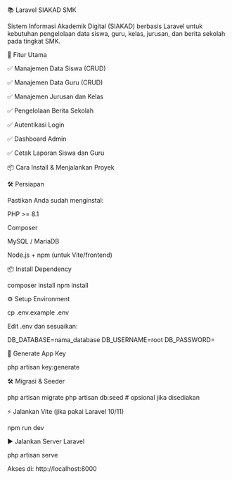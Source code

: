 📚 Laravel SIAKAD SMK

Sistem Informasi Akademik Digital (SIAKAD) berbasis Laravel untuk kebutuhan pengelolaan data siswa, guru, kelas, jurusan, dan berita sekolah pada tingkat SMK.

🚀 Fitur Utama

✅ Manajemen Data Siswa (CRUD)

✅ Manajemen Data Guru (CRUD)

✅ Manajemen Jurusan dan Kelas

✅ Pengelolaan Berita Sekolah

✅ Autentikasi Login

✅ Dashboard Admin

✅ Cetak Laporan Siswa dan Guru

📦 Cara Install & Menjalankan Proyek

🛠️ Persiapan

Pastikan Anda sudah menginstal:

PHP >= 8.1

Composer

MySQL / MariaDB

Node.js + npm (untuk Vite/frontend)

📦 Install Dependency

composer install
npm install

⚙️ Setup Environment

cp .env.example .env

Edit .env dan sesuaikan:

DB_DATABASE=nama_database
DB_USERNAME=root
DB_PASSWORD=

🔑 Generate App Key

php artisan key:generate

🛠️ Migrasi & Seeder

php artisan migrate
php artisan db:seed  # opsional jika disediakan

⚡ Jalankan Vite (jika pakai Laravel 10/11)

npm run dev

▶️ Jalankan Server Laravel

php artisan serve

Akses di: http://localhost:8000

